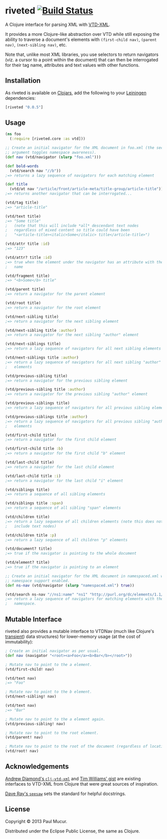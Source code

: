 # riveted [![Build Status](https://travis-ci.org/mudge/riveted.png?branch=master)](https://travis-ci.org/mudge/riveted)

A Clojure interface for parsing XML with
[VTD-XML](http://vtd-xml.sourceforge.net).

It provides a more Clojure-like abstraction over VTD while still exposing the
ability to traverse a document's elements with `(first-child nav)`,
`(parent nav)`, `(next-sibling nav)`, etc.

Note that, unlike most XML libraries, you use selectors to return navigators
(viz. a cursor to a point within the document) that can then be interrogated
for their tag name, attributes and text values with other functions.

## Installation

As riveted is available on [Clojars](https://clojars.org/riveted), add the
following to your [Leiningen](https://github.com/technomancy/leiningen)
dependencies:

```clojure
[riveted "0.0.5"]
```

## Usage

```clojure
(ns foo
  (:require [riveted.core :as vtd]))

;; Create an initial navigator for the XML document in foo.xml (the second
;; argument toggles namespace awareness).
(def nav (vtd/navigator (slurp "foo.xml")))

(def bold-words
  (vtd/search nav "//b"))
;=> returns a lazy sequence of navigators for each matching element

(def title
  (vtd/at nav "/article/front/article-meta/title-group/article-title"))
;=> returns another navigator that can be interrogated...

(vtd/tag title)
;=> "article-title"

(vtd/text title)
;=> "Some title"
;   (note that this will include *all* descendant text nodes
;   regardless of mixed content so title could have been
;   "<article-title><italic>Some</italic> title</article-title>")

(vtd/attr title :id)
;=> "123"

(vtd/attr? title :id)
;=> true when the element under the navigator has an attribute with the given
;   name

(vtd/fragment title)
;=> "<b>Some</b> title"

(vtd/parent title)
;=> return a navigator for the parent element

(vtd/root title)
;=> return a navigator for the root element

(vtd/next-sibling title)
;=> return a navigator for the next sibling element

(vtd/next-sibling title :author)
;=> return a navigator for the next sibling "author" element

(vtd/next-siblings title)
;=> return a lazy sequence of navigators for all next sibling elements

(vtd/next-siblings title :author)
;=> return a lazy sequence of navigators for all next sibling "author"
;   elements

(vtd/previous-sibling title)
;=> return a navigator for the previous sibling element

(vtd/previous-sibling title :author)
;=> return a navigator for the previous sibling "author" element

(vtd/previous-siblings title)
;=> return a lazy sequence of navigators for all previous sibling elements

(vtd/previous-siblings title :author)
;=> return a lazy sequence of navigators for all previous sibling "author"
;   elements

(vtd/first-child title)
;=> return a navigator for the first child element

(vtd/first-child title :b)
;=> return a navigator for the first child "b" element

(vtd/last-child title)
;=> return a navigator for the last child element

(vtd/last-child title :i)
;=> return a navigator for the last child "i" element

(vtd/siblings title)
;=> return a sequence of all sibling elements

(vtd/siblings title :span)
;=> return a sequence of all sibling "span" elements

(vtd/children title)
;=> return a lazy sequence of all children elements (note this does not
;   include text nodes)

(vtd/children title :p)
;=> return a lazy sequence of all children "p" elements

(vtd/document? title)
;=> true if the navigator is pointing to the whole document

(vtd/element? title)
;=> true if the navigator is pointing to an element

;; Create an initial navigator for the XML document in namespaced.xml with
;; namespace support enabled.
(def ns-nav (vtd/navigator (slurp "namespaced.xml") true))

(vtd/search ns-nav "//ns1:name" "ns1" "http://purl.org/dc/elements/1.1/")
;=> return a lazy sequence of navigators for matching elements with the given
;   namespace.
```

## Mutable Interface

riveted also provides a mutable interface to VTDNav (much like Clojure's
[transient](http://clojure.org/transients)) data structures) for lower-memory
usage (at the cost of immutability):

```clojure
; Create an initial navigator as per usual.
(def nav (navigator "<root><a>Foo</a><b>Bar</b></root>"))

; Mutate nav to point to the a element.
(vtd/first-child! nav)

(vtd/text nav)
;=> "Foo"

; Mutate nav to point to the b element.
(vtd/next-sibling! nav)

(vtd/text nav)
;=> "Bar"

; Mutate nav to point to the a element again.
(vtd/previous-sibling! nav)

; Mutate nav to point to the root element.
(vtd/parent! nav)

; Mutate nav to point to the root of the document (regardless of location).
(vtd/root! nav)
```

## Acknowledgements

[Andrew Diamond's `clj-vtd-xml`](https://github.com/diamondap/clj-vtd-xml) and
[Tim Williams' gist](https://gist.github.com/willtim/822769) are existing
interfaces to VTD-XML from Clojure that were great sources of inspiration.

[Dave Ray's `seesaw`](https://github.com/daveray/seesaw) sets the standard for
helpful docstrings.

## License

Copyright © 2013 Paul Mucur.

Distributed under the Eclipse Public License, the same as Clojure.
